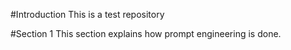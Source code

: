 #Introduction
This is a test repository

#Section 1
This section explains how prompt engineering is done.
